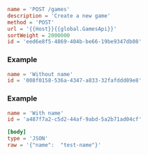 ```toml
name = 'POST /games'
description = 'Create a new game'
method = 'POST'
url = '{{Host}}{{global.GamesApi}}'
sortWeight = 2000000
id = 'eed6e8f5-4869-404b-be66-19be9347db08'
```

### Example

```toml
name = 'Without name'
id = '008f0158-536a-4347-a833-32fafddd89e8'
```

### Example

```toml
name = 'With name'
id = 'a487f7a2-c5d2-44af-9abd-5a2b71ad04cf'

[body]
type = 'JSON'
raw = '{"name":  "test-name"}'
```
